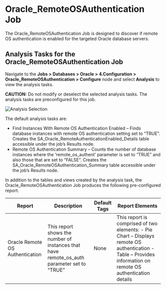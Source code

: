 # Oracle_RemoteOSAuthentication Job

The Oracle_RemoteOSAuthentication Job is designed to discover if remote OS authentication is enabled
for the targeted Oracle database servers.

## Analysis Tasks for the Oracle_RemoteOSAuthentication Job

Navigate to the **Jobs > Databases > Oracle > 4.Configuration > Oracle_RemoteOSAuthentication >
Configure** node and select **Analysis** to view the analysis tasks.

**CAUTION:** Do not modify or deselect the selected analysis tasks. The analysis tasks are
preconfigured for this job.

![Analysis Selection](/img/product_docs/accessanalyzer/11.6/accessanalyzer/solutions/databases/oracle/configuration/analysisremoteosauth.webp)

The default analysis tasks are:

- Find Instances With Remote OS Authentication Enabled – Finds database instances with remote OS
  authentication setting set to “TRUE”. Creates the SA_Oracle_RemoteAuthenticationEnabled_Details
  table accessible under the job’s Results node.
- Remote OS Authentication Summary – Counts the number of database instances where the
  ‘remote_os_authent’ parameter is set to “TRUE” and also those that are set to “FALSE”. Creates the
  SA_Oracle_RemoteOSAuthentication_Summary table accessible under the job’s Results node.

In addition to the tables and views created by the analysis task, the Oracle_RemoteOSAuthentication
Job produces the following pre-configured report.

| Report                          | Description                                                                                | Default Tags | Report Elements                                                                                                                                              |
| ------------------------------- | ------------------------------------------------------------------------------------------ | ------------ | ------------------------------------------------------------------------------------------------------------------------------------------------------------ |
| Oracle Remote OS Authentication | This report shows the number of instances that have remote_os_auth parameter set to “TRUE” | None         | This report is comprised of two elements: - Pie Chart – Displays remote OS authentication - Table – Provides information on remote OS authentication details |
